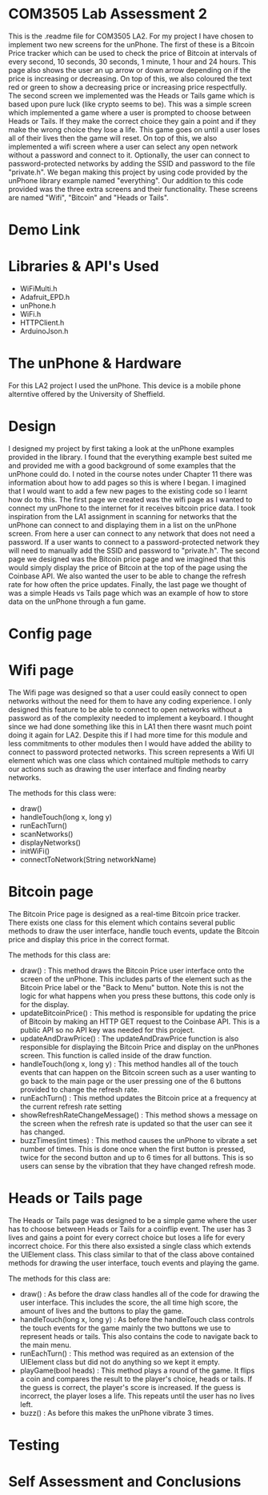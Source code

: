 # COM3505 Lab Assessment 2
This is the .readme file for COM3505 LA2. For my project I have chosen to implement two new screens for the unPhone. The first of these is a Bitcoin Price tracker which can be used to check the price of Bitcoin at intervals of every second, 10 seconds, 30 seconds, 1 minute, 1 hour and 24 hours. This page also shows the user an up arrow or down arrow depending on if the price is increasing or decreasing. On top of this, we also coloured the text red or green to show a decreasing price or increasing price respectfully. The second screen we implemented was the Heads or Tails game which is based upon pure luck (like crypto seems to be). This was a simple screen which implemented a game where a user is prompted to choose between Heads or Tails. If they make the correct choice they gain a point and if they make the wrong choice they lose a life. This game goes on until a user loses all of their lives then the game will reset. On top of this, we also implemented a wifi screen where a user can select any open network without a password and connect to it. Optionally, the user can connect to password-protected networks by adding the SSID and password to the file "private.h". We began making this project by using code provided by the unPhone library example named "everything". Our addition to this code provided was the three extra screens and their functionality. These screens are named "Wifi", "Bitcoin" and "Heads or Tails".

# Demo Link

# Libraries & API's Used 
* WiFiMulti.h
* Adafruit_EPD.h
* unPhone.h
* WiFi.h
* HTTPClient.h 
* ArduinoJson.h 

# The unPhone & Hardware
For this LA2 project I used the unPhone. This device is a mobile phone alterntive offered by the University of Sheffield. 

# Design 
I designed my project by first taking a look at the unPhone examples provided in the library. I found that the everything example best suited me and provided me with a good background of some examples that the unPhone could do. I noted in the course notes under Chapter 11 there was information about how to add pages so this is where I began. I imagined that I would want to add a few new pages to the existing code so I learnt how do to this. The first page we created was the wifi page as I wanted to connect my unPhone to the internet for it receives bitcoin price data. I took inspiration from the LA1 assignment in scanning for networks that the unPhone can connect to and displaying them in a list on the unPhone screen. From here a user can connect to any network that does not need a password. If a user wants to connect to a password-protected network they will need to manually add the SSID and password to "private.h". The second page we designed was the Bitcoin price page and we imagined that this would simply display the price of Bitcoin at the top of the page using the Coinbase API. We also wanted the user to be able to change the refresh rate for how often the price updates. Finally, the last page we thought of was a simple Heads vs Tails page which was an example of how to store data on the unPhone through a fun game. 

# Config page


# Wifi page
The Wifi page was designed so that a user could easily connect to open networks without the need for them to have any coding experience. I only designed this feature to be able to connect to open networks without a password as of the complexity needed to implement a keyboard. I thought since we had done something like this in LA1 then there wasnt much point doing it again for LA2. Despite this if I had more time for this module and less commitments to other modules then I would have added the ability to connect to password protected networks. This screen represents a Wifi UI element which was one class which contained multiple methods to carry our actions such as drawing the user interface and finding nearby networks.

The methods for this class were:
* draw()
* handleTouch(long x, long y)
* runEachTurn()
* scanNetworks()
* displayNetworks()
* initWiFi()
* connectToNetwork(String networkName)

# Bitcoin page
The Bitcoin Price page is designed as a real-time Bitcoin price tracker. There exists one class for this element which contains several public methods to draw the user interface, handle touch events, update the Bitcoin price and display this price in the correct format.  

The methods for this class are:
* draw() : This method draws the Bitcoin Price user interface onto the screen of the unPhone. This includes parts of the element such as the Bitcoin Price label or the "Back to Menu" button. Note this is not the logic for what happens when you press these buttons, this code only is for the display. 
* updateBitcoinPrice() : This method is responsible for updating the price of Bitcoin by making an HTTP GET request to the Coinbase API. This is a public API so no API key was needed for this project. 
* updateAndDrawPrice() : The updateAndDrawPrice function is also responsible for displaying the Bitcoin Price and display on the unPhones screen. This function is called inside of the draw function.
* handleTouch(long x, long y) : This method handles all of the touch events that can happen on the Bitcoin screen such as a user wanting to go back to the main page or the user pressing one of the 6 buttons provided to change the refresh rate. 
* runEachTurn() : This method updates the Bitcoin price at a frequency at the current refresh rate setting
* showRefreshRateChangeMessage() : This method shows a message on the screen when the refresh rate is updated so that the user can see it has changed.
* buzzTimes(int times) : This method causes the unPhone to vibrate a set number of times. This is done once when the first button is pressed, twice for the second button and up to 6 times for all buttons. This is so users can sense by the vibration that they have changed refresh mode.

# Heads or Tails page
The Heads or Tails page was designed to be a simple game where the user has to choose between Heads or Tails for a coinflip event. The user has 3 lives and gains a point for every correct choice but loses a life for every incorrect choice. For this there also exsisted a single class which extends the UIElement class. This class similar to that of the class above contained methods for drawing the user interface, touch events and playing the game.

The methods for this class are: 
* draw() : As before the draw class handles all of the code for drawing the user interface. This includes the score, the all time high score, the amount of lives and the buttons to play the game. 
* handleTouch(long x, long y) : As before the handleTouch class controls the touch events for the game mainly the two buttons we use to represent heads or tails. This also contains the code to navigate back to the main menu. 
* runEachTurn() : This method was required as an extension of the UIElement class but did not do anything so we kept it empty. 
* playGame(bool heads) : This method plays a round of the game. It flips a coin and compares the result to the player's choice, heads or tails. If the guess is correct, the player's score is increased. If the guess is incorrect, the player loses a life. This repeats until the user has no lives left.
* buzz() : As before this makes the unPhone vibrate 3 times.

# Testing

# Self Assessment and Conclusions


